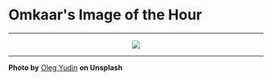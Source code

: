 # Omkaar's Image of the Hour

---

<div align="center">

<a href="https://unsplash.com/photos/woman-reads-a-book-surrounded-by-bookshelves-vOLSzESOvbQ">
  <img src="https://images.unsplash.com/photo-1754430543609-aae159c530ef?crop=entropy&cs=tinysrgb&fit=max&fm=jpg&ixid=M3w3NjA2Nzh8MHwxfHJhbmRvbXx8fHx8fHx8fDE3NTUxODM2MDB8&ixlib=rb-4.1.0&q=80&w=1080" style="max-width:100%; height:auto;">
</a>



</div>

---

**Photo by** [Oleg Yudin](https://unsplash.com/@olegsoyka) **on Unsplash**
